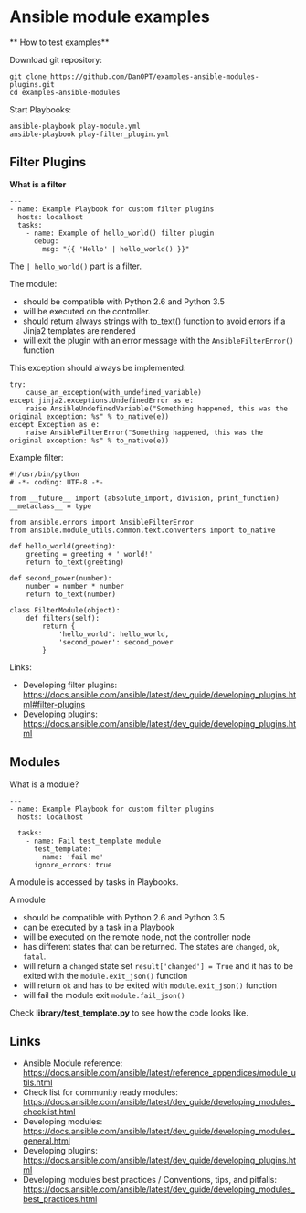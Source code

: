 # Ansible module examples

** How to test examples**

Download git repository:
```
git clone https://github.com/DanOPT/examples-ansible-modules-plugins.git
cd examples-ansible-modules
```

Start Playbooks:
```
ansible-playbook play-module.yml
ansible-playbook play-filter_plugin.yml
```

## Filter Plugins

**What is a filter**
```
---
- name: Example Playbook for custom filter plugins
  hosts: localhost
  tasks:
    - name: Example of hello_world() filter plugin
      debug:
        msg: "{{ 'Hello' | hello_world() }}"
```

The `| hello_world()` part is a filter. 

The module:
- should be compatible with Python 2.6 and Python 3.5
- will be executed on the controller.
- should return always strings with to_text() function to avoid errors if a Jinja2 templates are rendered
- will exit the plugin with an error message with the `AnsibleFilterError()` function 

This exception should always be implemented:
```
try:
    cause_an_exception(with_undefined_variable)
except jinja2.exceptions.UndefinedError as e:
    raise AnsibleUndefinedVariable("Something happened, this was the original exception: %s" % to_native(e))
except Exception as e:
    raise AnsibleFilterError("Something happened, this was the original exception: %s" % to_native(e))
```

Example filter:
```
#!/usr/bin/python
# -*- coding: UTF-8 -*-

from __future__ import (absolute_import, division, print_function)
__metaclass__ = type

from ansible.errors import AnsibleFilterError
from ansible.module_utils.common.text.converters import to_native

def hello_world(greeting):
    greeting = greeting + ' world!'
    return to_text(greeting)

def second_power(number):
    number = number * number
    return to_text(number)

class FilterModule(object):
    def filters(self):
        return {
            'hello_world': hello_world,
            'second_power': second_power
        }
```

Links:
- Developing filter plugins: https://docs.ansible.com/ansible/latest/dev_guide/developing_plugins.html#filter-plugins
- Developing plugins: https://docs.ansible.com/ansible/latest/dev_guide/developing_plugins.html

## Modules

What is a module?
```
---
- name: Example Playbook for custom filter plugins
  hosts: localhost

  tasks:
    - name: Fail test_template module
      test_template:
        name: 'fail me'
      ignore_errors: true
```

A module is accessed by tasks in Playbooks.

A module
- should be compatible with Python 2.6 and Python 3.5
- can be executed by a task in a Playbook
- will be executed on the remote node, not the controller node
- has different states that can be returned. The states are `changed`, `ok`, `fatal`.
- will return a `changed` state set `result['changed'] = True` and it has to be exited with the `module.exit_json()` function
- will return `ok` and has to be exited with `module.exit_json()` function
- will fail the module exit `module.fail_json()`

Check __library/test_template.py__ to see how the code looks like.

## Links
- Ansible Module reference: https://docs.ansible.com/ansible/latest/reference_appendices/module_utils.html
- Check list for community ready modules: https://docs.ansible.com/ansible/latest/dev_guide/developing_modules_checklist.html
- Developing modules: https://docs.ansible.com/ansible/latest/dev_guide/developing_modules_general.html
- Developing plugins: https://docs.ansible.com/ansible/latest/dev_guide/developing_plugins.html
- Developing modules best practices / Conventions, tips, and pitfalls: https://docs.ansible.com/ansible/latest/dev_guide/developing_modules_best_practices.html
